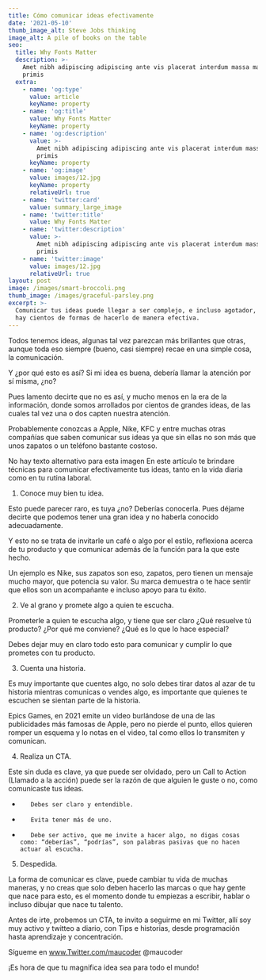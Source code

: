 ```yaml
---
title: Cómo comunicar ideas efectivamente
date: '2021-05-10'
thumb_image_alt: Steve Jobs thinking
image_alt: A pile of books on the table
seo:
  title: Why Fonts Matter
  description: >-
    Amet nibh adipiscing adipiscing ante vis placerat interdum massa massa
    primis
  extra:
    - name: 'og:type'
      value: article
      keyName: property
    - name: 'og:title'
      value: Why Fonts Matter
      keyName: property
    - name: 'og:description'
      value: >-
        Amet nibh adipiscing adipiscing ante vis placerat interdum massa massa
        primis
      keyName: property
    - name: 'og:image'
      value: images/12.jpg
      keyName: property
      relativeUrl: true
    - name: 'twitter:card'
      value: summary_large_image
    - name: 'twitter:title'
      value: Why Fonts Matter
    - name: 'twitter:description'
      value: >-
        Amet nibh adipiscing adipiscing ante vis placerat interdum massa massa
        primis
    - name: 'twitter:image'
      value: images/12.jpg
      relativeUrl: true
layout: post
image: /images/smart-broccoli.png
thumb_image: /images/graceful-parsley.png
excerpt: >-
  Comunicar tus ideas puede llegar a ser complejo, e incluso agotador, aunque
  hay cientos de formas de hacerlo de manera efectiva.
---
```

Todos tenemos ideas, algunas tal vez parezcan más brillantes que otras, aunque toda eso siempre (bueno, casi siempre) recae en una simple cosa, la comunicación.

Y ¿por qué esto es así? Si mi idea es buena, debería llamar la atención por sí misma, ¿no?

Pues lamento decirte que no es así, y mucho menos en la era de la información, donde somos arrollados por cientos de grandes ideas, de las cuales tal vez una o dos capten nuestra atención.

Probablemente conozcas a Apple, Nike, KFC y entre muchas otras compañías que saben comunicar sus ideas ya que sin ellas no son más que unos zapatos o un teléfono bastante costoso.

No hay texto alternativo para esta imagen
En este artículo te brindare técnicas para comunicar efectivamente tus ideas, tanto en la vida diaria como en tu rutina laboral.

1.  Conoce muy bien tu idea.

Esto puede parecer raro, es tuya ¿no? Deberías conocerla. Pues déjame decirte que podemos tener una gran idea y no haberla conocido adecuadamente.

Y esto no se trata de invitarle un café o algo por el estilo, reflexiona acerca de tu producto y que comunicar además de la función para la que este hecho.

Un ejemplo es Nike, sus zapatos son eso, zapatos, pero tienen un mensaje mucho mayor, que potencia su valor. Su marca demuestra o te hace sentir que ellos son un acompañante e incluso apoyo para tu éxito.

2. Ve al grano y promete algo a quien te escucha.

Prometerle a quien te escucha algo, y tiene que ser claro ¿Qué resuelve tú producto? ¿Por qué me conviene? ¿Qué es lo que lo hace especial?

Debes dejar muy en claro todo esto para comunicar y cumplir lo que prometes con tu producto.

3. Cuenta una historia.

Es muy importante que cuentes algo, no solo debes tirar datos al azar de tu historia mientras comunicas o vendes algo, es importante que quienes te escuchen se sientan parte de la historia.

Epics Games, en 2021 emite un video burlándose de una de las publicidades más famosas de Apple, pero no pierde el punto, ellos quieren romper un esquema y lo notas en el video, tal como ellos lo transmiten y comunican.

4. Realiza un CTA.

Este sin duda es clave, ya que puede ser olvidado, pero un Call to Action (Llamado a la acción) puede ser la razón de que alguien le guste o no, como comunicaste tus ideas.

-        Debes ser claro y entendible.

-        Evita tener más de uno.

-        Debe ser activo, que me invite a hacer algo, no digas cosas como: “deberías”, “podrías”, son palabras pasivas que no hacen actuar al escucha.

5. Despedida.

La forma de comunicar es clave, puede cambiar tu vida de muchas maneras, y no creas que solo deben hacerlo las marcas o que hay gente que nace para esto, es el momento donde tu empiezas a escribir, hablar o incluso dibujar que nace tu talento.

Antes de irte, probemos un CTA, te invito a seguirme en mi Twitter, allí soy muy activo y twitteo a diario, con Tips e historias, desde programación hasta aprendizaje y concentración.

Sígueme en www.Twitter.com/maucoder @maucoder

¡Es hora de que tu magnifica idea sea para todo el mundo!